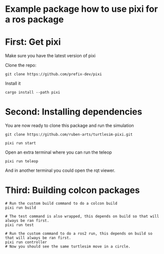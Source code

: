 # Example package how to use pixi for a ros package

# First: Get pixi
Make sure you have the latest version of pixi

Clone the repo:
```
git clone https://github.com/prefix-dev/pixi
```

Install it
```
cargo install --path pixi
```

# Second: Installing dependencies
You are now ready to clone this package and run the simulation

```
git clone https://github.com/ruben-arts/turtlesim-pixi.git

pixi run start
```
Open an extra terminal where you can run the teleop

```
pixi run teleop
```

And in another terminal you could open the rqt viewer. 

# Third: Building colcon packages

```
# Run the custom build command to do a colcon build
pixi run build 

# The test command is also wrapped, this depends on build so that will always be ran first.
pixi run test

# Run the custom command to do a ros2 run, this depends on build so that will always be ran first.
pixi run controller
# Now you should see the same turtlesim move in a circle.
```
